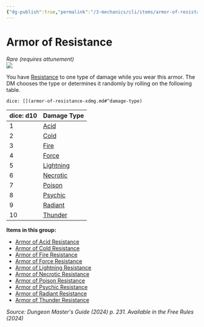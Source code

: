 ```yaml
---
{"dg-publish":true,"permalink":"/3-mechanics/cli/items/armor-of-resistance-xdmg/","tags":["ttrpg-cli/compendium/src/5e/xdmg","ttrpg-cli/item/attunement/required","ttrpg-cli/item/rarity/rare"],"noteIcon":""}
---
```


# Armor of Resistance
*Rare (requires attunement)*  
![](3-Mechanics/CLI/items/img/armor-of-resistance.webp#right)


You have [Resistance](3-Mechanics/CLI/rules/variant-rules/resistance-xphb.md) to one type of damage while you wear this armor. The DM chooses the type or determines it randomly by rolling on the following table.

`dice: [](armor-of-resistance-xdmg.md#^damage-type)`

| dice: d10 | Damage Type |
|-----------|-------------|
| 1 | [Acid](3-Mechanics/CLI/items/armor-of-acid-resistance-xdmg.md) |
| 2 | [Cold](3-Mechanics/CLI/items/armor-of-cold-resistance-xdmg.md) |
| 3 | [Fire](3-Mechanics/CLI/items/armor-of-fire-resistance-xdmg.md) |
| 4 | [Force](3-Mechanics/CLI/items/armor-of-force-resistance-xdmg.md) |
| 5 | [Lightning](3-Mechanics/CLI/items/armor-of-lightning-resistance-xdmg.md) |
| 6 | [Necrotic](3-Mechanics/CLI/items/armor-of-necrotic-resistance-xdmg.md) |
| 7 | [Poison](3-Mechanics/CLI/items/armor-of-poison-resistance-xdmg.md) |
| 8 | [Psychic](3-Mechanics/CLI/items/armor-of-psychic-resistance-xdmg.md) |
| 9 | [Radiant](3-Mechanics/CLI/items/armor-of-radiant-resistance-xdmg.md) |
| 10 | [Thunder](3-Mechanics/CLI/items/armor-of-thunder-resistance-xdmg.md) |{ #damage-type}


**Items in this group:**

- [Armor of Acid Resistance](3-Mechanics/CLI/items/armor-of-acid-resistance-xdmg.md)
- [Armor of Cold Resistance](3-Mechanics/CLI/items/armor-of-cold-resistance-xdmg.md)
- [Armor of Fire Resistance](3-Mechanics/CLI/items/armor-of-fire-resistance-xdmg.md)
- [Armor of Force Resistance](3-Mechanics/CLI/items/armor-of-force-resistance-xdmg.md)
- [Armor of Lightning Resistance](3-Mechanics/CLI/items/armor-of-lightning-resistance-xdmg.md)
- [Armor of Necrotic Resistance](3-Mechanics/CLI/items/armor-of-necrotic-resistance-xdmg.md)
- [Armor of Poison Resistance](3-Mechanics/CLI/items/armor-of-poison-resistance-xdmg.md)
- [Armor of Psychic Resistance](3-Mechanics/CLI/items/armor-of-psychic-resistance-xdmg.md)
- [Armor of Radiant Resistance](3-Mechanics/CLI/items/armor-of-radiant-resistance-xdmg.md)
- [Armor of Thunder Resistance](3-Mechanics/CLI/items/armor-of-thunder-resistance-xdmg.md)

*Source: Dungeon Master's Guide (2024) p. 231. Available in the Free Rules (2024)*